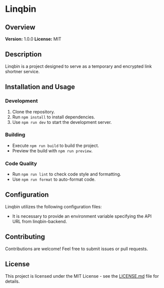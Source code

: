 # Linqbin

## Overview

**Version:** 1.0.0
**License:** MIT

## Description

Linqbin is a project designed to serve as a temporary and encrypted link shortner service.

## Installation and Usage

### Development

1. Clone the repository.
2. Run `npm install` to install dependencies.
3. Use `npm run dev` to start the development server.

### Building

- Execute `npm run build` to build the project.
- Preview the build with `npm run preview`.

### Code Quality

- Run `npm run lint` to check code style and formatting.
- Use `npm run format` to auto-format code.

## Configuration

Linqbin utilizes the following configuration files:

- It is necessary to provide an environment variable specifying the API URL from linqbin-backend.

## Contributing

Contributions are welcome! Feel free to submit issues or pull requests.

## License

This project is licensed under the MIT License - see the [LICENSE.md](LICENSE.md) file for details.

